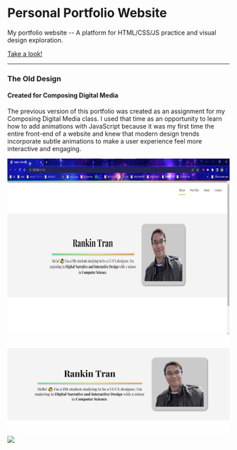 # Personal Portfolio Website 
My portfolio website -- A platform for HTML/CSS/JS practice and visual design exploration.

<a href='https://rankint.github.io/'>Take a look!</a>

--------------
### The Old Design
#### Created for Composing Digital Media

The previous version of this portfolio was created as an assignment for my Composing Digital Media class. I used that time as an opportunity to learn how to add animations with JavaScript because it was my first time the entire front-end of a website and knew that modern design trends incorporate subtle animations to make a user experience feel more interactive and engaging.

<img src="./imgs/webs/web3.png" height="400">
<img src="./imgs/gifs/infade.gif" width='600'>
<img src="./imgs/gifs/portf.gif" width='600'>